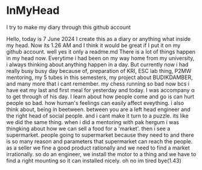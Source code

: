 # InMyHead
I try to make my diary through this github account

Hello, today is  7 June 2024
I create this as a diary or anything what inside my head. Now its 1.26 AM and I think it would be great if I put it on my github account.
 well yes it only a readme.md
 There is a lot of things happen in my head now.
Everytime i had been on my way home from my university, i always thinking about anything happen in a day. But currently now i had really busy busy day because of, preparation of KRI, ESC lab thing, P2MW mentoring, my 5 tubes in this semesters, my project about BUDIKDAMBER, and many more that i cant remember. my chess running so bad now bcs i have eat my last and first meal for yesterday and today. I was accompany α to get through of his day. I learn about how people come and go is can hurt people so bad. how human's feelings can easily affect eveything.
  i also think about, being in beetween. between you are a left head engineer and the right head of social people. and i cant make it turn to a puzzle. its like we did the same thing. when i did a mentoring with pak hergum i was thingking about how we can sell a food for a 'market'. then i see a supermarket. people going to supermarket because they need to and there is so many reason and parameters that supermarket can reach the people. as a seller we fine a good product rationally and we need to find a market irrationally. so do an engineer, we install the motor to a thing and we have to find a right mounting so it can installed nicely. oh no im tired bye(1.43)

